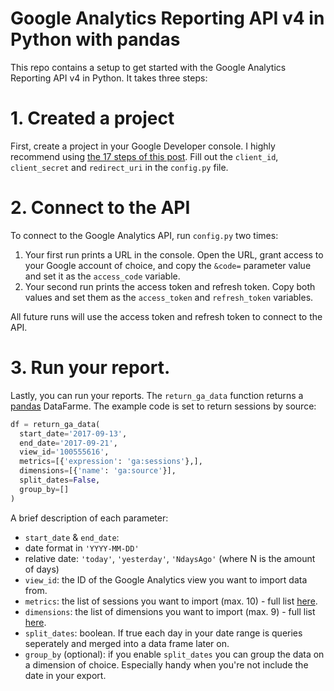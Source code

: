 # Google Analytics Reporting API v4 in Python with pandas
This repo contains a setup to get started with the Google Analytics Reporting API v4 in Python. It takes three steps:

# 1. Created a project
First, create a project in your Google Developer console. I highly recommend using [the 17 steps of this post](https://www.themarketingtechnologist.co/google-oauth-2-enable-your-application-to-access-data-from-a-google-user/). Fill out the `client_id`, `client_secret` and `redirect_uri` in the `config.py` file. 

# 2. Connect to the API
To connect to the Google Analytics API, run `config.py` two times:

1. Your first run prints a URL in the console. Open the URL, grant access to your Google account of choice, and copy the `&code=` parameter value and set it as the `access_code` variable.
2. Your second run prints the access token and refresh token. Copy both values and set them as the `access_token` and `refresh_token` variables.

All future runs will use the access token and refresh token to connect to the API.

# 3. Run your report.
Lastly, you can run your reports. The `return_ga_data` function returns a [pandas](http://pandas.pydata.org/) DataFarme. The example code is set to return sessions by source:

```python
df = return_ga_data(
  start_date='2017-09-13',
  end_date='2017-09-21',
  view_id='100555616',
  metrics=[{'expression': 'ga:sessions'},],
  dimensions=[{'name': 'ga:source'}],
  split_dates=False,
  group_by=[]
)
```
A brief description of each parameter:

- `start_date` & `end_date`:
 - date format in `'YYYY-MM-DD'`
 - relative date: `'today'`, `'yesterday'`, `'NdaysAgo'` (where N is the amount of days)
- `view_id`: the ID of the Google Analytics view you want to import data from.
- `metrics`: the list of sessions you want to import (max. 10) - full list [here](https://developers.google.com/analytics/devguides/reporting/core/dimsmets).
- `dimensions`: the list of dimensions you want to import (max. 9) - full list [here](https://developers.google.com/analytics/devguides/reporting/core/dimsmets).
- `split_dates`: boolean. If true each day in your date range is queries seperately and merged into a data frame later on.
- `group_by` (optional): if you enable `split_dates` you can group the data on a dimension of choice. Especially handy when you're not include the date in your export. 
